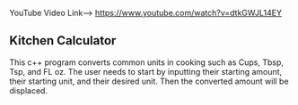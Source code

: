 YouTube Video Link--> https://www.youtube.com/watch?v=dtkGWJL14EY


Kitchen Calculator 
---------------------
This c++ program converts common units in cooking such as Cups, Tbsp, Tsp, and FL oz.
The user needs to start by inputting their starting amount, their starting unit, and their desired unit. Then the 
converted amount will be displaced.
